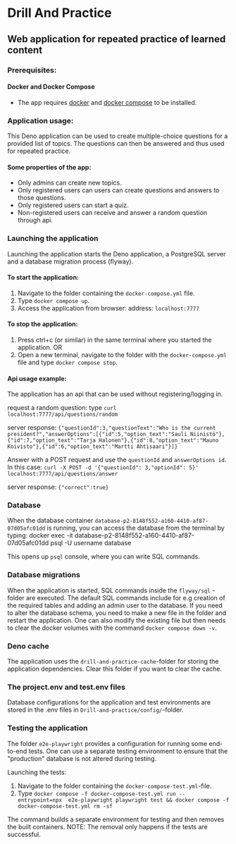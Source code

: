 # Drill And Practice

## Web application for repeated practice of learned content

### Prerequisites:

#### Docker and Docker Compose
* The app requires [docker](https://www.docker.com/get-started/)
 and [docker compose](https://docs.docker.com/compose/) 
to be installed.

### Application usage:
This Deno application can be used to create multiple-choice questions for a provided list of topics.
The questions can then be answered and thus used for repeated practice.

#### Some properties of the app:
* Only admins can create new topics.
* Only registered users can users can create questions and answers to those questions.
* Only registered users can start a quiz.
* Non-registered users can receive and answer a random question through api.

### Launching the application

Launching the application starts the Deno application, a PostgreSQL server and a database migration process (flyway).

#### To start the application:
1. Navigate to the folder containing the `docker-compose.yml` file.
2. Type `docker compose up`.
3. Access the application from browser: address: `localhost:7777`

#### To stop the application:
1. Press ctrl+c (or similar) in the same terminal where you started the application.
OR
2. Open a new terminal, navigate to the folder with the `docker-compose.yml` file 
and type `docker compose stop`.

#### Api usage example:
The application has an api that can be used without registering/logging in.

request a random question:
type `curl localhost:7777/api/questions/random`

server response:
`{"questionId":3,"questionText":"Who is the current president?","answerOptions":[{"id":5,"option_text":"Sauli Niinistö"},{"id":7,"option_text":"Tarja Halonen"},{"id":8,"option_text":"Mauno Koivisto"},{"id":6,"option_text":"Martti Ahtisaari"}]}`

Answer with a POST request and use the `questionId` and `answerOptions id`.
In this case:
`curl -X POST -d '{"questionId": 3,"optionId": 5}' localhost:7777/api/questions/answer`

server response:
`{"correct":true}`

### Database

When the database container `database-p2-8148f552-a160-4410-af87-07d05afc01dd` is running, you
can access the database from the terminal by typing:
docker exec -it database-p2-8148f552-a160-4410-af87-07d05afc01dd psql -U username database

This opens up `psql` console, where you can write SQL commands.

### Database migrations

When the application is started, SQL commands inside the `flyway/sql` -folder are executed.
The default SQL commands include for e.g creation of the required tables and adding an admin user to the database.
If you need to alter the database schema, you need to make a new file in the folder and restart the application.
One can also modify the existing file but then needs to clear the docker volumes with the command
`docker compose down -v`.

### Deno cache
The application uses the `drill-and-practice-cache`-folder for storing the application dependencies.
Clear this folder if you want to clear the cache.

### The project.env and test.env files
Database configurations for the application and test environments are stored in the .env files in
`Drill-and-practice/config/`-folder.

### Testing the application
The folder `e2e-playwright` provides a configuration for running some end-to-end tests. One can use a separate testing environment
 to ensure that the "production" database is not altered during testing.

Launching the tests:
1. Navigate to the folder containing the `docker-compose-test.yml`-file.
2. Type `docker compose -f docker-compose-test.yml run --entrypoint=npx  e2e-playwright playwright test && docker compose -f docker-compose-test.yml rm -sf`

The command builds a separate environment for testing and then removes the built containers. NOTE:
The removal only happens if the tests are successful.
